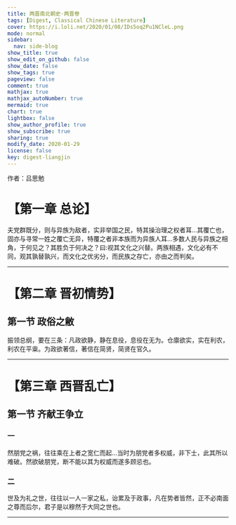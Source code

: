 ```yaml
---
title: 两晋南北朝史·两晋卷
tags: [Digest, Classical Chinese Literature]
cover: https://i.loli.net/2020/01/08/IDs5oq2Pu1NCleL.png
mode: normal
sidebar:
  nav: side-blog
show_title: true
show_edit_on_github: false
show_date: false
show_tags: true
pageview: false
comment: true
mathjax: true
mathjax_autoNumber: true
mermaid: true
chart: true
lightbox: false
show_author_profile: true
show_subscribe: true
sharing: true
modify_date: 2020-01-29
license: false
key: digest-liangjin
---
```


作者：吕思勉

# 【第一章 总论】

夫党群既分，则与异族为敌者，实非举国之民，特其操治理之权者耳…其覆亡也，固亦与寻常一姓之覆亡无异，特覆之者非本族而为异族人耳…多数人民与异族之相角，于何见之？其胜负于何决之？曰:视其文化之兴替。两族相遇，文化必有不同，观其孰替孰兴，而文化之优劣分，而民族之存亡，亦由之而判矣。

---

# 【第二章 晋初情势】

## 第一节 政俗之敝

振领总纲，要在三条：凡政欲静，静在息役，息役在无为。仓廪欲实，实在利农，利农在平粜。为政欲著信，著信在简贤，简贤在官久。

---

# 【第三章 西晋乱亡】

## 第一节 齐献王争立

### 一

然朋党之祸，往往乘在上者之宽仁而起…当时为朋党者多权威，非下士，此其所以难破。然欲破朋党，断不能以其为权威而遂多顾忌也。

### 二

世及为礼之世，往往以一人一家之私，诒累及于政事，凡在势者皆然，正不必南面之尊而后尔，君子是以穆然于大同之世也。

---